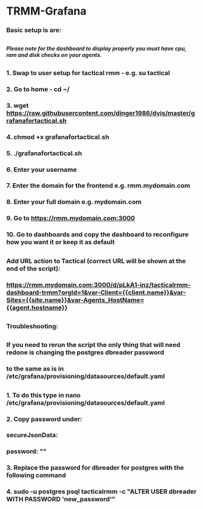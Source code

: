 # TRMM-Grafana

### Basic setup is are:
##
##
##### Please note for the dashboard to display properly you must have cpu, ram and disk checks on your agents.
##
##
### 1. Swap to user setup for tactical rmm - e.g. su tactical
### 2. Go to home - cd ~/
### 3. wget https://raw.githubusercontent.com/dinger1986/dvis/master/grafanafortactical.sh
### 4. chmod +x grafanafortactical.sh
### 5. ./grafanafortactical.sh
### 6. Enter your username
### 7. Enter the domain for the frontend e.g. rmm.mydomain.com
### 8. Enter your full domain e.g. mydomain.com
### 9. Go to https://rmm.mydomain.com:3000
### 10. Go to dashboards and copy the dashboard to reconfigure how you want it or keep it as default
##
### Add URL action to Tactical (correct URL will be shown at the end of the script):
### https://rmm.mydomain.com:3000/d/pLkA1-inz/tacticalrmm-dashboard-trmm?orgId=1&var-Client={{client.name}}&var-Sites={{site.name}}&var-Agents_HostName={{agent.hostname}}
##
### Troubleshooting:
##
### If you need to rerun the script the only thing that will need redone is changing the postgres dbreader password 
### to the same as is in /etc/grafana/provisioning/datasources/default.yaml
##
### 1. To do this type in nano /etc/grafana/provisioning/datasources/default.yaml
### 2. Copy password under: 
### secureJsonData:
###   password: ""
### 3. Replace the password for dbreader for postgres with the following command
### 4. sudo -u postgres psql tacticalrmm -c "ALTER USER dbreader WITH PASSWORD 'new_password'"
